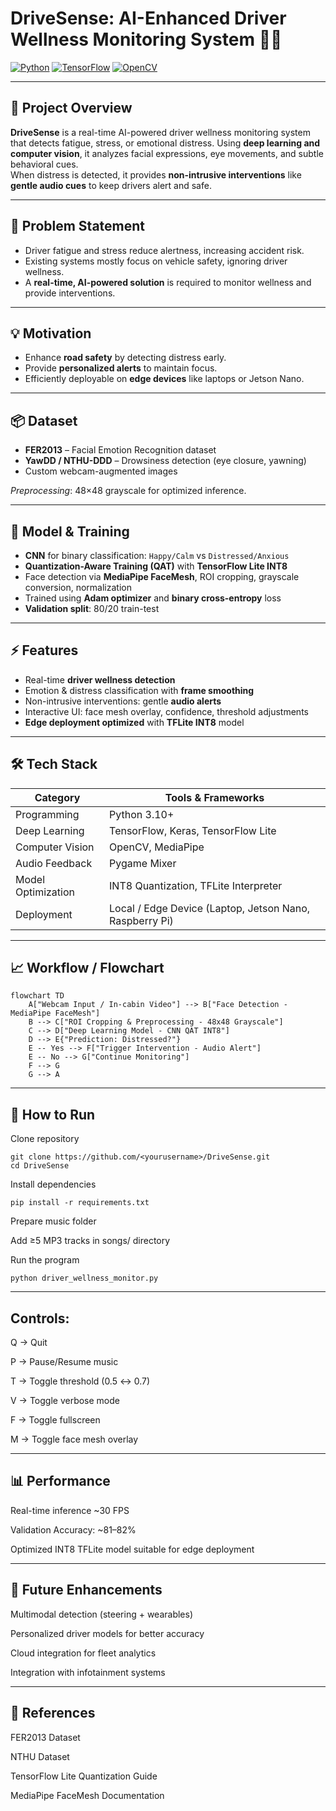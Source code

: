 # **DriveSense: AI-Enhanced Driver Wellness Monitoring System** 🚗🧠

[![Python](https://img.shields.io/badge/python-3.10-blue)](https://www.python.org/) 
[![TensorFlow](https://img.shields.io/badge/tensorflow-2.x-orange)](https://www.tensorflow.org/) 
[![OpenCV](https://img.shields.io/badge/opencv-4.x-green)](https://opencv.org/)

---

## **🚨 Project Overview**

**DriveSense** is a real-time AI-powered driver wellness monitoring system that detects fatigue, stress, or emotional distress. Using **deep learning and computer vision**, it analyzes facial expressions, eye movements, and subtle behavioral cues.  
When distress is detected, it provides **non-intrusive interventions** like **gentle audio cues** to keep drivers alert and safe.

---

## **🎯 Problem Statement**

- Driver fatigue and stress reduce alertness, increasing accident risk.  
- Existing systems mostly focus on vehicle safety, ignoring driver wellness.  
- A **real-time, AI-powered solution** is required to monitor wellness and provide interventions.

---

## **💡 Motivation**

- Enhance **road safety** by detecting distress early.  
- Provide **personalized alerts** to maintain focus.  
- Efficiently deployable on **edge devices** like laptops or Jetson Nano.

---

## **📦 Dataset**

- **FER2013** – Facial Emotion Recognition dataset  
- **YawDD / NTHU-DDD** – Drowsiness detection (eye closure, yawning)  
- Custom webcam-augmented images  

_Preprocessing_: 48×48 grayscale for optimized inference.

---

## **🧠 Model & Training**

- **CNN** for binary classification: `Happy/Calm` vs `Distressed/Anxious`  
- **Quantization-Aware Training (QAT)** with **TensorFlow Lite INT8**  
- Face detection via **MediaPipe FaceMesh**, ROI cropping, grayscale conversion, normalization  
- Trained using **Adam optimizer** and **binary cross-entropy** loss  
- **Validation split**: 80/20 train-test  

---

## **⚡ Features**

- Real-time **driver wellness detection**  
- Emotion & distress classification with **frame smoothing**  
- Non-intrusive interventions: gentle **audio alerts**  
- Interactive UI: face mesh overlay, confidence, threshold adjustments  
- **Edge deployment optimized** with **TFLite INT8** model  

---

## **🛠 Tech Stack**

| Category | Tools & Frameworks |
|----------|------------------|
| Programming | Python 3.10+ |
| Deep Learning | TensorFlow, Keras, TensorFlow Lite |
| Computer Vision | OpenCV, MediaPipe |
| Audio Feedback | Pygame Mixer |
| Model Optimization | INT8 Quantization, TFLite Interpreter |
| Deployment | Local / Edge Device (Laptop, Jetson Nano, Raspberry Pi) |

---

## **📈 Workflow / Flowchart**

```mermaid
flowchart TD
    A["Webcam Input / In-cabin Video"] --> B["Face Detection - MediaPipe FaceMesh"]
    B --> C["ROI Cropping & Preprocessing - 48x48 Grayscale"]
    C --> D["Deep Learning Model - CNN QAT INT8"]
    D --> E{"Prediction: Distressed?"}
    E -- Yes --> F["Trigger Intervention - Audio Alert"]
    E -- No --> G["Continue Monitoring"]
    F --> G
    G --> A
```
---

## **🚀 How to Run**

Clone repository

```
git clone https://github.com/<yourusername>/DriveSense.git
cd DriveSense
```

Install dependencies

```
pip install -r requirements.txt
```

Prepare music folder

Add ≥5 MP3 tracks in songs/ directory

Run the program

```
python driver_wellness_monitor.py
```
---

## **Controls:**

Q → Quit

P → Pause/Resume music

T → Toggle threshold (0.5 ↔ 0.7)

V → Toggle verbose mode

F → Toggle fullscreen

M → Toggle face mesh overlay

---

## **📊 Performance**

Real-time inference ~30 FPS

Validation Accuracy: ~81–82%

Optimized INT8 TFLite model suitable for edge deployment

---

## **📝 Future Enhancements**

Multimodal detection (steering + wearables)

Personalized driver models for better accuracy

Cloud integration for fleet analytics

Integration with infotainment systems

---

## **📌 References**

FER2013 Dataset

NTHU Dataset

TensorFlow Lite Quantization Guide

MediaPipe FaceMesh Documentation
